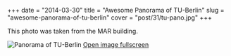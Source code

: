 +++
date = "2014-03-30"
title = "Awesome Panorama of TU-Berlin"
slug = "awesome-panorama-of-tu-berlin"
cover = "post/31/tu-pano.jpg"
+++

This photo was taken from the MAR building.
<!--more-->

![Panorama of TU-Berlin](/post/31/tu-pano.jpg)
[Open image fullscreen](/post/31/tu-pano.jpg)
